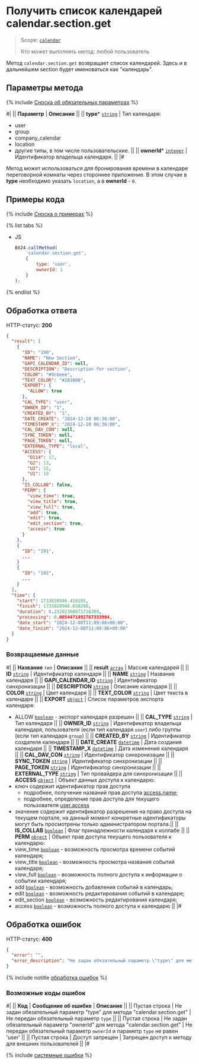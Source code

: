 # Получить список календарей calendar.section.get

> Scope: [`calendar`](../scopes/permissions.md)
>
> Кто может выполнять метод: любой пользователь

Метод `calendar.section.get` возвращает список календарей. Здесь и в дальнейшем section будет именоваться как "календарь".

## Параметры метода

{% include [Сноска об обязательных параметрах](../../_includes/required.md) %}

#|
|| **Параметр** | **Описание** ||
|| **type***
[`string`](../data-types.md) | Тип календаря: 
- user 
- group 
- company_calendar 
- location 
- другие типы, в том числе пользовательские. ||
|| **ownerId***
[`integer`](../data-types.md) | Идентификатор владельца календаря. ||
|#

Метод может использоваться для бронирования времени в календаре переговорной комнаты через стороннее приложение. В этом случае в **type** необходимо указать `location`, а в **ownerId** - `0`.

## Примеры кода

{% include [Сноска о примерах](../../_includes/examples.md) %}

{% list tabs %}

- JS

    ```js
    BX24.callMethod(
        'calendar.section.get',
        {
            type: 'user',
            ownerId: 1
        }
    );
    ```

{% endlist %}

## Обработка ответа

HTTP-статус: **200**

```json
{
  "result": [
    {
      "ID": "190",
      "NAME": "New Section",
      "GAPI_CALENDAR_ID": null,
      "DESCRIPTION": "Description for section",
      "COLOR": "#9cbeee",
      "TEXT_COLOR": "#283000",
      "EXPORT": {
        "ALLOW": true
      },
      "CAL_TYPE": "user",
      "OWNER_ID": "1",
      "CREATED_BY": "1",
      "DATE_CREATE": "2024-12-10 06:36:00",
      "TIMESTAMP_X": "2024-12-10 06:36:00",
      "CAL_DAV_CON": null,
      "SYNC_TOKEN": null,
      "PAGE_TOKEN": null,
      "EXTERNAL_TYPE": "local",
      "ACCESS": {
        "D114": 17,
        "G2": 13,
        "U2": 15,
        "U1": 19
      },
      "IS_COLLAB": false,
      "PERM": {
        "view_time": true,
        "view_title": true,
        "view_full": true,
        "add": true,
        "edit": true,
        "edit_section": true,
        "access": true
      }
    },
    {
      "ID": "191",
      ...
    }
    {
      "ID": "192",
      ...
    }
  ],
  "time": {
    "start": 1733828946.418185,
    "finish": 1733828946.650208,
    "duration": 0.23202300071716309,
    "processing": 0.0054471492767333984,
    "date_start": "2024-12-08T11:09:06+00:00",
    "date_finish": "2024-12-08T11:09:06+00:00"
  }
}
```

### Возвращаемые данные

#|
|| **Название**
`тип` | **Описание** ||
|| **result**
[`array`](../data-types.md) | Массив календарей ||
|| **ID**
[`string`](../data-types.md) | Идентификатор календаря ||
|| **NAME**
[`string`](../data-types.md) | Название календаря ||
|| **GAPI_CALENDAR_ID**
[`string`](../data-types.md) | Идентификатор синхронизации ||
|| **DESCRIPTION**
[`string`](../data-types.md) | Описание календаря ||
|| **COLOR**
[`string`](../data-types.md) | Цвет календаря ||
|| **TEXT_COLOR**
[`string`](../data-types.md) | Цвет текста в календаре ||
|| **EXPORT**
[`object`](../data-types.md) | Список параметров экспорта календаря:
- ALLOW [`boolean`](../data-types.md) - экспорт календаря разрешен ||
|| **CAL_TYPE**
[`string`](../data-types.md) | Тип календаря ||
|| **OWNER_ID**
[`string`](../data-types.md) | Идентификатор владельца календаря, пользователя (если тип календаря `user`) либо группы (если тип календаря `group`) ||
|| **CREATED_BY**
[`string`](../data-types.md) | Идентификатор создателя календаря ||
|| **DATE_CREATE**
[`datetime`](../data-types.md) | Дата создания календаря ||
|| **TIMESTAMP_X**
[`datetime`](../data-types.md) | Дата изменения календаря ||
|| **CAL_DAV_CON**
[`string`](../data-types.md) | Идентификатор синхронизации ||
|| **SYNC_TOKEN**
[`string`](../data-types.md) | Идентификатор синхронизации ||
|| **PAGE_TOKEN**
[`string`](../data-types.md) | Идентификатор синхронизации ||
|| **EXTERNAL_TYPE**
[`string`](../data-types.md) | Тип провайдера для синхронизации ||
|| **ACCESS**
[`object`](../data-types.md) | Объект данных доступа к календарю:
- ключ содержит идентификатор прав доступа
  - подробнее, получение названий прав доступа [access.name](../common/system/access-name.md);
  - подробнее, определение прав доступа для текущего пользователя [user.access](../common/users/user-access.md)
- значение содержит идентификатор разрешения на право доступа на текущем портале, на данный момент конкретные идентификаторы могут быть просмотрены только администратором портала.||
|| **IS_COLLAB**
[`boolean`](../data-types.md) | Флаг принадлежности календаря к коллабе ||
|| **PERM**
[`object`](../data-types.md) | Объект прав доступа текущего пользователя к календарю:
- view_time [`boolean`](../data-types.md) - возможность просмотра времени событий календаря;
- view_title [`boolean`](../data-types.md) - возможность просмотра названия событий календаря;
- view_full [`boolean`](../data-types.md) - возможность полного доступа к информации о событии календаря;
- add [`boolean`](../data-types.md) - возможность добавления событий в календарь;
- edit [`boolean`](../data-types.md) - возможность редактирования событий в календаре;
- edit_section [`boolean`](../data-types.md) - возможность редактирования календаря;
- access [`boolean`](../data-types.md) - возможность полного доступа к календарю ||
|#

## Обработка ошибок

HTTP-статус: **400**

```json
{
  "error": "",
  "error_description": "Не задан обязательный параметр \"type\" для метода \"calendar.section.get\""
}
```

{% include notitle [обработка ошибок](../../_includes/error-info.md) %}

### Возможные коды ошибок

#|
|| **Код** | **Сообщение об ошибке** | **Описание** ||
|| Пустая строка | Не задан обязательный параметр "type" для метода "calendar.section.get" | Не передан обязательный параметр `type` ||
|| Пустая строка | Не задан обязательный параметр "ownerId" для метода "calendar.section.get" | Не передан обязательный параметр `ownerId` и параметр `type` не равен 'user' ||
|| Пустая строка | Доступ запрещен | Запрещен доступ к методу для внешних пользователей ||
|#

{% include [системные ошибки](../../_includes/system-errors.md) %}